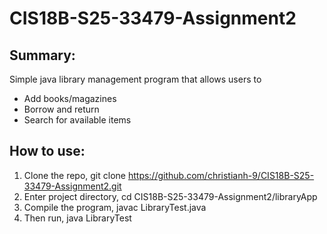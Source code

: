 # CIS18B-S25-33479-Assignment2

## Summary:  
Simple java library management program that allows users to
-  Add books/magazines
-  Borrow and return
-  Search for available items

## How to use:  
1. Clone the repo, git clone https://github.com/christianh-9/CIS18B-S25-33479-Assignment2.git
2. Enter project directory, cd CIS18B-S25-33479-Assignment2/libraryApp
3. Compile the program, javac LibraryTest.java
4. Then run, java LibraryTest



